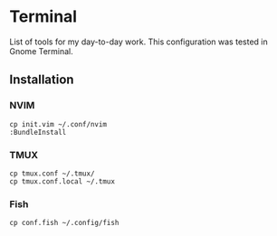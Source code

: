 # Terminal

List of tools for my day-to-day work.
This configuration was tested in Gnome Terminal.

## Installation

### NVIM
```
cp init.vim ~/.conf/nvim
:BundleInstall
```

### TMUX
```
cp tmux.conf ~/.tmux/
cp tmux.conf.local ~/.tmux
```

### Fish
```
cp conf.fish ~/.config/fish
```
